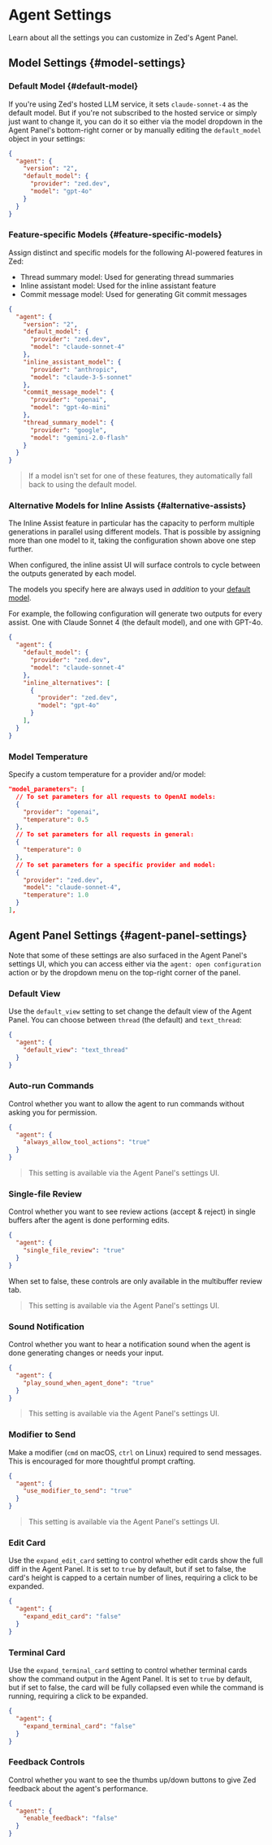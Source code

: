 # Agent Settings

Learn about all the settings you can customize in Zed's Agent Panel.

## Model Settings {#model-settings}

### Default Model {#default-model}

If you're using Zed's hosted LLM service, it sets `claude-sonnet-4` as the default model.
But if you're not subscribed to the hosted service or simply just want to change it, you can do it so either via the model dropdown in the Agent Panel's bottom-right corner or by manually editing the `default_model` object in your settings:

```json
{
  "agent": {
    "version": "2",
    "default_model": {
      "provider": "zed.dev",
      "model": "gpt-4o"
    }
  }
}
```

### Feature-specific Models {#feature-specific-models}

Assign distinct and specific models for the following AI-powered features in Zed:

- Thread summary model: Used for generating thread summaries
- Inline assistant model: Used for the inline assistant feature
- Commit message model: Used for generating Git commit messages


```json
{
  "agent": {
    "version": "2",
    "default_model": {
      "provider": "zed.dev",
      "model": "claude-sonnet-4"
    },
    "inline_assistant_model": {
      "provider": "anthropic",
      "model": "claude-3-5-sonnet"
    },
    "commit_message_model": {
      "provider": "openai",
      "model": "gpt-4o-mini"
    },
    "thread_summary_model": {
      "provider": "google",
      "model": "gemini-2.0-flash"
    }
  }
}
```

> If a model isn't set for one of these features, they automatically fall back to using the default model.

### Alternative Models for Inline Assists {#alternative-assists}

The Inline Assist feature in particular has the capacity to perform multiple generations in parallel using different models.
That is possible by assigning more than one model to it, taking the configuration shown above one step further.

When configured, the inline assist UI will surface controls to cycle between the outputs generated by each model.

The models you specify here are always used in _addition_ to your [default model](#default-model).

For example, the following configuration will generate two outputs for every assist.
One with Claude Sonnet 4 (the default model), and one with GPT-4o.

```json
{
  "agent": {
    "default_model": {
      "provider": "zed.dev",
      "model": "claude-sonnet-4"
    },
    "inline_alternatives": [
      {
        "provider": "zed.dev",
        "model": "gpt-4o"
      }
    ],
  }
}
```

### Model Temperature

Specify a custom temperature for a provider and/or model:

```json
"model_parameters": [
  // To set parameters for all requests to OpenAI models:
  {
    "provider": "openai",
    "temperature": 0.5
  },
  // To set parameters for all requests in general:
  {
    "temperature": 0
  },
  // To set parameters for a specific provider and model:
  {
    "provider": "zed.dev",
    "model": "claude-sonnet-4",
    "temperature": 1.0
  }
],
```

## Agent Panel Settings {#agent-panel-settings}

Note that some of these settings are also surfaced in the Agent Panel's settings UI, which you can access either via the `agent: open configuration` action or by the dropdown menu on the top-right corner of the panel.

### Default View

Use the `default_view` setting to set change the default view of the Agent Panel.
You can choose between `thread` (the default) and `text_thread`:

```json
{
  "agent": {
    "default_view": "text_thread"
  }
}
```

### Auto-run Commands

Control whether you want to allow the agent to run commands without asking you for permission.

```json
{
  "agent": {
    "always_allow_tool_actions": "true"
  }
}
```

> This setting is available via the Agent Panel's settings UI.

### Single-file Review

Control whether you want to see review actions (accept & reject) in single buffers after the agent is done performing edits.

```json
{
  "agent": {
    "single_file_review": "true"
  }
}
```

When set to false, these controls are only available in the multibuffer review tab.

> This setting is available via the Agent Panel's settings UI.

### Sound Notification

Control whether you want to hear a notification sound when the agent is done generating changes or needs your input.

```json
{
  "agent": {
    "play_sound_when_agent_done": "true"
  }
}
```

> This setting is available via the Agent Panel's settings UI.

### Modifier to Send

Make a modifier (`cmd` on macOS, `ctrl` on Linux) required to send messages.
This is encouraged for more thoughtful prompt crafting.

```json
{
  "agent": {
    "use_modifier_to_send": "true"
  }
}
```

> This setting is available via the Agent Panel's settings UI.

### Edit Card

Use the `expand_edit_card` setting to control whether edit cards show the full diff in the Agent Panel.
It is set to `true` by default, but if set to false, the card's height is capped to a certain number of lines, requiring a click to be expanded.

```json
{
  "agent": {
    "expand_edit_card": "false"
  }
}
```

### Terminal Card

Use the `expand_terminal_card` setting to control whether terminal cards show the command output in the Agent Panel.
It is set to `true` by default, but if set to false, the card will be fully collapsed even while the command is running, requiring a click to be expanded.

```json
{
  "agent": {
    "expand_terminal_card": "false"
  }
}
```

### Feedback Controls

Control whether you want to see the thumbs up/down buttons to give Zed feedback about the agent's performance.

```json
{
  "agent": {
    "enable_feedback": "false"
  }
}
```
